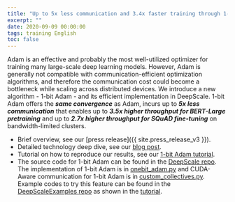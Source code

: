 ```yaml
---
title: "Up to 5x less communication and 3.4x faster training through 1-bit Adam"
excerpt: ""
date: 2020-09-09 00:00:00
tags: training English
toc: false
---
```



Adam is an effective and probably the most well-utilized optimizer for
training many large-scale deep learning models.  However, Adam is generally
not compatible with communication-efficient optimization algorithms, and
therefore the communication cost could become a bottleneck while scaling
across distributed devices. We introduce a new algorithm - 1-bit Adam - and
its efficient implementation in DeepScale. 1-bit Adam offers the ***same convergence*** as Adam, incurs up to ***5x less communication*** that enables up to ***3.5x higher throughput for BERT-Large pretraining*** and up to ***2.7x higher throughput for SQuAD fine-tuning*** on bandwidth-limited clusters.

* Brief overview, see our [press release]({{ site.press_release_v3 }}).
* Detailed technology deep dive, see our [blog post](https://www.deepscale.ai/2020/09/08/onebit-adam-blog-post.html).
* Tutorial on how to reproduce our results, see our [1-bit Adam tutorial](/tutorials/onebit-adam/).
* The source code for 1-bit Adam can be found in the [DeepScale repo](https://github.com/khulnasoft/deepscale). The implementation of 1-bit Adam is in [onebit_adam.py](https://github.com/khulnasoft/DeepScale/blob/master/deepscale/runtime/fp16/onebit_adam.py) and CUDA-Aware communication for 1-bit Adam is in [custom_collectives.py](https://github.com/khulnasoft/DeepScale/blob/master/deepscale/runtime/custom_collectives.py). Example codes to try this feature can be found in the [DeepScaleExamples repo](https://github.com/khulnasoft/deepscaleexamples) as shown in the [tutorial](/tutorials/onebit-adam/).
